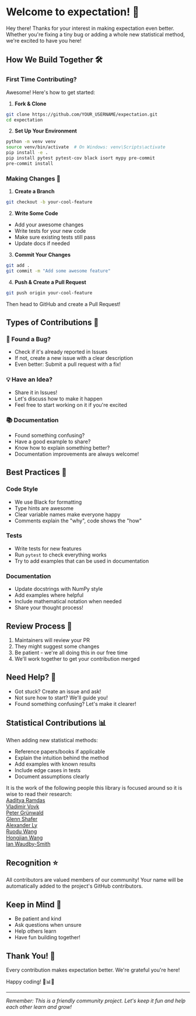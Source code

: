 # Welcome to expectation! 🎲

Hey there! Thanks for your interest in making expectation even better. Whether you're fixing a tiny bug or adding a whole new statistical method, we're excited to have you here! 

## How We Build Together 🛠️

### First Time Contributing?

Awesome! Here's how to get started:

1. **Fork & Clone**
```bash
git clone https://github.com/YOUR_USERNAME/expectation.git
cd expectation
```

2. **Set Up Your Environment**
```bash
python -m venv venv
source venv/bin/activate  # On Windows: venv\Scripts\activate
pip install -e .
pip install pytest pytest-cov black isort mypy pre-commit
pre-commit install
```

### Making Changes 📝

1. **Create a Branch**
```bash
git checkout -b your-cool-feature
```

2. **Write Some Code**
- Add your awesome changes
- Write tests for your new code
- Make sure existing tests still pass
- Update docs if needed

3. **Commit Your Changes**
```bash
git add .
git commit -m "Add some awesome feature"
```

4. **Push & Create a Pull Request**
```bash
git push origin your-cool-feature
```
Then head to GitHub and create a Pull Request!

## Types of Contributions 🌟

### 🐛 Found a Bug?
- Check if it's already reported in Issues
- If not, create a new issue with a clear description
- Even better: Submit a pull request with a fix!

### 💡 Have an Idea?
- Share it in Issues!
- Let's discuss how to make it happen
- Feel free to start working on it if you're excited

### 📚 Documentation
- Found something confusing?
- Have a good example to share?
- Know how to explain something better?
- Documentation improvements are always welcome!

## Best Practices 🎯

### Code Style
- We use Black for formatting
- Type hints are awesome
- Clear variable names make everyone happy
- Comments explain the "why", code shows the "how"

### Tests
- Write tests for new features
- Run `pytest` to check everything works
- Try to add examples that can be used in documentation

### Documentation
- Update docstrings with NumPy style
- Add examples where helpful
- Include mathematical notation when needed
- Share your thought process!

## Review Process 👀

1. Maintainers will review your PR
2. They might suggest some changes
3. Be patient - we're all doing this in our free time
4. We'll work together to get your contribution merged

## Need Help? 🤝

- Got stuck? Create an issue and ask!
- Not sure how to start? We'll guide you!
- Found something confusing? Let's make it clearer!

## Statistical Contributions 📊

When adding new statistical methods:
- Reference papers/books if applicable
- Explain the intuition behind the method
- Add examples with known results
- Include edge cases in tests
- Document assumptions clearly

It is the work of the following people this library is focused around so it is wise to read their research: <br>
[Aaditya Ramdas](https://www.stat.cmu.edu/~aramdas/) <br>
[Vladimir Vovk](https://www.vovk.net) <br>
[Peter Grünwald](https://safestatistics.com) <br>
[Glenn Shafer](http://glennshafer.com) <br>
[Alexander Ly](https://www.alexander-ly.com) <br>
[Ruodu Wang](https://sas.uwaterloo.ca/~wang/) <br>
[Hongjian Wang](https://wanghongjian.wordpress.com) <br>
[Ian Waudby-Smith](https://ianws.com) <br>


## Recognition ⭐

All contributors are valued members of our community! Your name will be automatically added to the project's GitHub contributors.

## Keep in Mind 🌱

- Be patient and kind
- Ask questions when unsure
- Help others learn
- Have fun building together!

## Thank You! 🙏

Every contribution makes expectation better. We're grateful you're here!

Happy coding! 🎲📊✨

---

*Remember: This is a friendly community project. Let's keep it fun and help each other learn and grow!*
